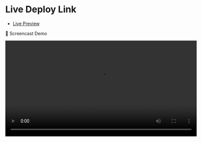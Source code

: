 # Live Deploy Link  

-  [Live Preview](https://dev-coding-challenge-steel.vercel.app/)  

🎥 Screencast Demo  

<video src="https://github.com/user-attachments/assets/3b177c72-d093-478d-b350-c1555ea31f36" controls width="600"></video>




